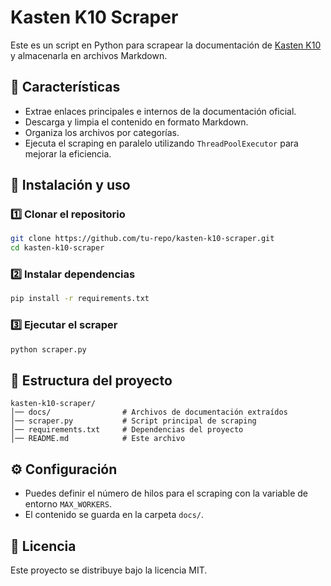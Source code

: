 
# Kasten K10 Scraper

Este es un script en Python para scrapear la documentación de [Kasten K10](https://docs.kasten.io/latest/) y almacenarla en archivos Markdown.

## 📌 Características
- Extrae enlaces principales e internos de la documentación oficial.
- Descarga y limpia el contenido en formato Markdown.
- Organiza los archivos por categorías.
- Ejecuta el scraping en paralelo utilizando `ThreadPoolExecutor` para mejorar la eficiencia.

## 🚀 Instalación y uso

### 1️⃣ Clonar el repositorio
```bash
git clone https://github.com/tu-repo/kasten-k10-scraper.git
cd kasten-k10-scraper
```

### 2️⃣ Instalar dependencias
```bash
pip install -r requirements.txt
```

### 3️⃣ Ejecutar el scraper
```bash
python scraper.py
```

## 📂 Estructura del proyecto
```
kasten-k10-scraper/
│── docs/                # Archivos de documentación extraídos
│── scraper.py           # Script principal de scraping
│── requirements.txt     # Dependencias del proyecto
│── README.md            # Este archivo
```

## ⚙️ Configuración
- Puedes definir el número de hilos para el scraping con la variable de entorno `MAX_WORKERS`.
- El contenido se guarda en la carpeta `docs/`.

## 📜 Licencia
Este proyecto se distribuye bajo la licencia MIT.
